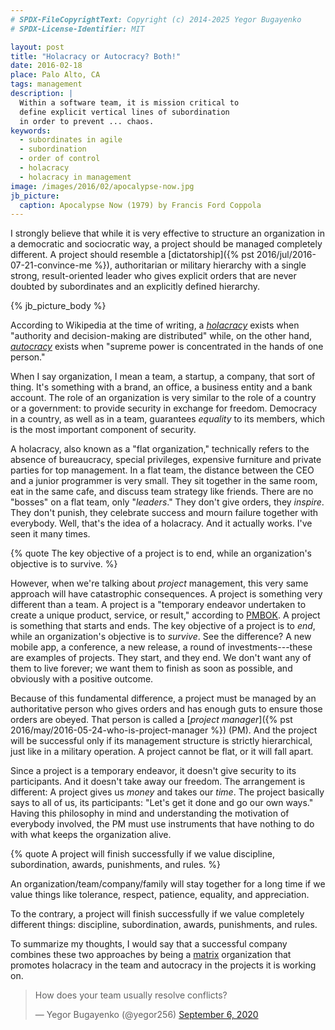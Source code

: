 ```yaml
---
# SPDX-FileCopyrightText: Copyright (c) 2014-2025 Yegor Bugayenko
# SPDX-License-Identifier: MIT

layout: post
title: "Holacracy or Autocracy? Both!"
date: 2016-02-18
place: Palo Alto, CA
tags: management
description: |
  Within a software team, it is mission critical to
  define explicit vertical lines of subordination
  in order to prevent ... chaos.
keywords:
  - subordinates in agile
  - subordination
  - order of control
  - holacracy
  - holacracy in management
image: /images/2016/02/apocalypse-now.jpg
jb_picture:
  caption: Apocalypse Now (1979) by Francis Ford Coppola
---
```


I strongly believe that while it is very effective to structure
an organization in a democratic and sociocratic way, a project
should be managed completely different.
A project should resemble a
[dictatorship]({% pst 2016/jul/2016-07-21-convince-me %}), authoritarian or military hierarchy
with a single strong, result-oriented leader who gives explicit orders
that are never doubted by subordinates and an explicitly defined hierarchy.

<!--more-->

{% jb_picture_body %}

According to Wikipedia at the time of writing, a
[_holacracy_](https://en.wikipedia.org/wiki/Holacracy) exists when
"authority and decision-making are distributed" while,
on the other hand,
[_autocracy_](https://en.wikipedia.org/wiki/Autocracy) exists when
"supreme power is concentrated in the hands of one person."

When I say organization, I mean a team, a startup, a company, that
sort of thing. It's something with a brand, an office, a business entity
and a bank account. The role of an organization is very similar
to the role of a country or a government: to provide security
in exchange for freedom. Democracy in a country, as well as in a team,
guarantees _equality_ to its members,
which is the most important component of security.

A holacracy, also known as a "flat organization," technically refers to the absence
of bureaucracy, special privileges, expensive furniture and private parties
for top management. In a flat team, the distance between the CEO and
a junior programmer is very small. They sit together in the same room,
eat in the same cafe, and discuss team strategy like friends. There
are no "bosses" on a flat team, only "_leaders_." They don't give orders, they
_inspire_. They don't punish, they celebrate success and mourn failure
together with everybody. Well, that's the idea of a holacracy.
And it actually works. I've seen it many times.

{% quote The key objective of a project is to end, while an organization's objective is to survive. %}

However, when we're talking about _project_ management, this very same approach will
have catastrophic consequences. A project is something very different
than a team. A project is a "temporary endeavor
undertaken to create a unique product, service, or result," according to
[PMBOK](https://www.pmi.org/PMBOK-Guide-and-Standards.aspx).
A project is something that starts and ends. The key objective of a project
is to _end_, while an organization's objective is to _survive_. See the
difference? A new mobile app, a conference, a new release, a round of
investments---these are examples of projects. They start, and they end. We
don't want any of them to live forever; we want them to finish as soon as
possible, and obviously with a positive outcome.

Because of this fundamental difference, a project must be managed by
an authoritative person who gives orders and
has enough guts to ensure those orders are obeyed. That person is
called a [_project manager_]({% pst 2016/may/2016-05-24-who-is-project-manager %})
(PM). And the project will be successful only if
its management structure is strictly hierarchical, just like in a military operation.
A project cannot be flat, or it will fall apart.

Since a project is a temporary endeavor, it doesn't give security to its
participants. And it doesn't take away our freedom. The arrangement is
different: A project gives us _money_ and takes our _time_. The project
basically says to all of us, its participants: "Let's get it done and go
our own ways." Having this philosophy in mind and understanding the motivation
of everybody involved, the PM must use instruments that have nothing to do
with what keeps the organization alive.

{% quote A project will finish successfully if we value discipline, subordination, awards, punishments, and rules. %}

An organization/team/company/family will stay together for a long time if
we value things like tolerance, respect, patience, equality, and appreciation.

To the contrary, a project will finish successfully if we value completely
different things: discipline, subordination, awards, punishments, and rules.

To summarize my thoughts, I would say that a successful company combines
these two approaches by being a [matrix](https://en.wikipedia.org/wiki/Matrix_management)
organization that promotes holacracy in the team and autocracy in
the projects it is working on.

<blockquote class="twitter-tweet"><p lang="en" dir="ltr">How does your team usually resolve conflicts?</p>&mdash; Yegor Bugayenko (@yegor256) <a href="https://twitter.com/yegor256/status/1302490957963759617?ref_src=twsrc%5Etfw">September 6, 2020</a></blockquote> <script async src="https://platform.twitter.com/widgets.js" charset="utf-8"></script>
